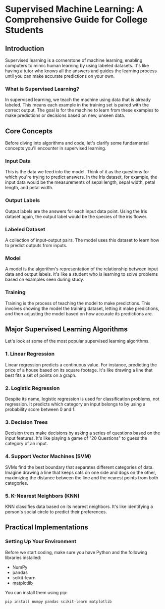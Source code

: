 # Supervised Machine Learning: A Comprehensive Guide for College Students

## Introduction

Supervised learning is a cornerstone of machine learning, enabling computers to mimic human learning by using labeled datasets. It's like having a tutor who knows all the answers and guides the learning process until you can make accurate predictions on your own.

### What is Supervised Learning?

In supervised learning, we teach the machine using data that is already labeled. This means each example in the training set is paired with the correct output. The goal is for the machine to learn from these examples to make predictions or decisions based on new, unseen data.

## Core Concepts

Before diving into algorithms and code, let's clarify some fundamental concepts you'll encounter in supervised learning.

### Input Data

This is the data we feed into the model. Think of it as the questions for which you're trying to predict answers. In the Iris dataset, for example, the input data would be the measurements of sepal length, sepal width, petal length, and petal width.

### Output Labels

Output labels are the answers for each input data point. Using the Iris dataset again, the output label would be the species of the iris flower.

### Labeled Dataset

A collection of input-output pairs. The model uses this dataset to learn how to predict outputs from inputs.

### Model

A model is the algorithm's representation of the relationship between input data and output labels. It's like a student who is learning to solve problems based on examples seen during study.

### Training

Training is the process of teaching the model to make predictions. This involves showing the model the training dataset, letting it make predictions, and then adjusting the model based on how accurate its predictions are.

## Major Supervised Learning Algorithms

Let's look at some of the most popular supervised learning algorithms.

### 1. Linear Regression

Linear regression predicts a continuous value. For instance, predicting the price of a house based on its square footage. It's like drawing a line that best fits a set of points on a graph.

### 2. Logistic Regression

Despite its name, logistic regression is used for classification problems, not regression. It predicts which category an input belongs to by using a probability score between 0 and 1.

### 3. Decision Trees

Decision trees make decisions by asking a series of questions based on the input features. It's like playing a game of "20 Questions" to guess the category of an input.

### 4. Support Vector Machines (SVM)

SVMs find the best boundary that separates different categories of data. Imagine drawing a line that keeps cats on one side and dogs on the other, maximizing the distance between the line and the nearest points from both categories.

### 5. K-Nearest Neighbors (KNN)

KNN classifies data based on its nearest neighbors. It's like identifying a person's social circle to predict their preferences.

## Practical Implementations

### Setting Up Your Environment

Before we start coding, make sure you have Python and the following libraries installed:
- NumPy
- pandas
- scikit-learn
- matplotlib

You can install them using pip:

```bash
pip install numpy pandas scikit-learn matplotlib
